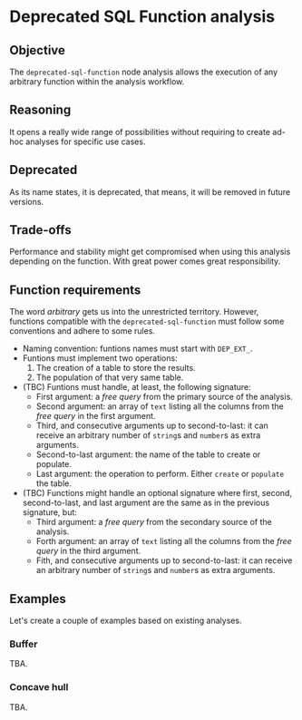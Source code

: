 # Deprecated SQL Function analysis

## Objective
The `deprecated-sql-function` node analysis allows the execution of any arbitrary function within the analysis workflow.

## Reasoning
It opens a really wide range of possibilities without requiring to create ad-hoc analyses for specific use cases.

## Deprecated
As its name states, it is deprecated, that means, it will be removed in future versions.

## Trade-offs
Performance and stability might get compromised when using this analysis depending on the function. With great power comes great responsibility.

## Function requirements
The word _arbitrary_ gets us into the unrestricted territory. However, functions compatible with the `deprecated-sql-function` must follow some conventions and adhere to some rules.

 - Naming convention: funtions names must start with `DEP_EXT_`.
 - Funtions must implement two operations:
   1. The creation of a table to store the results.
   2. The population of that very same table.
 - (TBC) Funtions must handle, at least, the following signature:
   * First argument: a _free query_ from the primary source of the analysis.
   * Second argument: an array of `text` listing all the columns from the _free query_ in the first argument.
   * Third, and consecutive arguments up to second-to-last: it can receive an arbitrary number of `string`s and `number`s as extra arguments.
   * Second-to-last argument: the name of the table to create or populate.
   * Last argument: the operation to perform. Either `create` or `populate` the table.
 - (TBC) Functions might handle an optional signature where first, second, second-to-last, and last argument are the same as in the previous signature, but:
   * Third argument: a _free query_ from the secondary source of the analysis.
   * Forth argument: an array of `text` listing all the columns from the _free query_ in the third argument.
   * Fith, and consecutive arguments up to second-to-last: it can receive an arbitrary number of `string`s and `number`s as extra arguments.

## Examples

Let's create a couple of examples based on existing analyses.

### Buffer

TBA.

### Concave hull

TBA.

